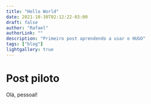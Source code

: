 ```yaml
---
title: "Hello World"
date: 2021-10-30T02:12:22-03:00
draft: false
author: "Rafael"
authorLink: ""
description: "Primeiro post aprendendo a usar o HUGO"
tags: ["blog"]
lightgallery: true
---
```


# Post piloto


Olá, pessoal!
